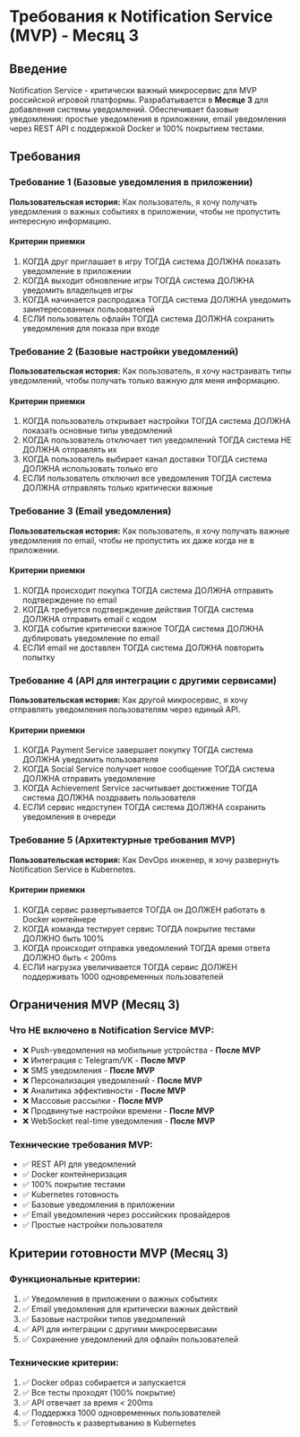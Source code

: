 # Требования к Notification Service (MVP) - Месяц 3

## Введение

Notification Service - критически важный микросервис для MVP российской игровой платформы. Разрабатывается в **Месяце 3** для добавления системы уведомлений. Обеспечивает базовые уведомления: простые уведомления в приложении, email уведомления через REST API с поддержкой Docker и 100% покрытием тестами.

## Требования

### Требование 1 (Базовые уведомления в приложении)

**Пользовательская история:** Как пользователь, я хочу получать уведомления о важных событиях в приложении, чтобы не пропустить интересную информацию.

#### Критерии приемки

1. КОГДА друг приглашает в игру ТОГДА система ДОЛЖНА показать уведомление в приложении
2. КОГДА выходит обновление игры ТОГДА система ДОЛЖНА уведомить владельцев игры
3. КОГДА начинается распродажа ТОГДА система ДОЛЖНА уведомить заинтересованных пользователей
4. ЕСЛИ пользователь офлайн ТОГДА система ДОЛЖНА сохранить уведомления для показа при входе

### Требование 2 (Базовые настройки уведомлений)

**Пользовательская история:** Как пользователь, я хочу настраивать типы уведомлений, чтобы получать только важную для меня информацию.

#### Критерии приемки

1. КОГДА пользователь открывает настройки ТОГДА система ДОЛЖНА показать основные типы уведомлений
2. КОГДА пользователь отключает тип уведомлений ТОГДА система НЕ ДОЛЖНА отправлять их
3. КОГДА пользователь выбирает канал доставки ТОГДА система ДОЛЖНА использовать только его
4. ЕСЛИ пользователь отключил все уведомления ТОГДА система ДОЛЖНА отправлять только критически важные

### Требование 3 (Email уведомления)

**Пользовательская история:** Как пользователь, я хочу получать важные уведомления по email, чтобы не пропустить их даже когда не в приложении.

#### Критерии приемки

1. КОГДА происходит покупка ТОГДА система ДОЛЖНА отправить подтверждение по email
2. КОГДА требуется подтверждение действия ТОГДА система ДОЛЖНА отправить email с кодом
3. КОГДА событие критически важное ТОГДА система ДОЛЖНА дублировать уведомление по email
4. ЕСЛИ email не доставлен ТОГДА система ДОЛЖНА повторить попытку

### Требование 4 (API для интеграции с другими сервисами)

**Пользовательская история:** Как другой микросервис, я хочу отправлять уведомления пользователям через единый API.

#### Критерии приемки

1. КОГДА Payment Service завершает покупку ТОГДА система ДОЛЖНА уведомить пользователя
2. КОГДА Social Service получает новое сообщение ТОГДА система ДОЛЖНА отправить уведомление
3. КОГДА Achievement Service засчитывает достижение ТОГДА система ДОЛЖНА поздравить пользователя
4. ЕСЛИ сервис недоступен ТОГДА система ДОЛЖНА сохранить уведомления в очереди

### Требование 5 (Архитектурные требования MVP)

**Пользовательская история:** Как DevOps инженер, я хочу развернуть Notification Service в Kubernetes.

#### Критерии приемки

1. КОГДА сервис развертывается ТОГДА он ДОЛЖЕН работать в Docker контейнере
2. КОГДА команда тестирует сервис ТОГДА покрытие тестами ДОЛЖНО быть 100%
3. КОГДА происходит отправка уведомлений ТОГДА время ответа ДОЛЖНО быть < 200ms
4. ЕСЛИ нагрузка увеличивается ТОГДА сервис ДОЛЖЕН поддерживать 1000 одновременных пользователей

## Ограничения MVP (Месяц 3)

### Что НЕ включено в Notification Service MVP:
- ❌ Push-уведомления на мобильные устройства - **После MVP**
- ❌ Интеграция с Telegram/VK - **После MVP**
- ❌ SMS уведомления - **После MVP**
- ❌ Персонализация уведомлений - **После MVP**
- ❌ Аналитика эффективности - **После MVP**
- ❌ Массовые рассылки - **После MVP**
- ❌ Продвинутые настройки времени - **После MVP**
- ❌ WebSocket real-time уведомления - **После MVP**

### Технические требования MVP:
- ✅ REST API для уведомлений
- ✅ Docker контейнеризация
- ✅ 100% покрытие тестами
- ✅ Kubernetes готовность
- ✅ Базовые уведомления в приложении
- ✅ Email уведомления через российских провайдеров
- ✅ Простые настройки пользователя

## Критерии готовности MVP (Месяц 3)

### Функциональные критерии:
1. ✅ Уведомления в приложении о важных событиях
2. ✅ Email уведомления для критически важных действий
3. ✅ Базовые настройки типов уведомлений
4. ✅ API для интеграции с другими микросервисами
5. ✅ Сохранение уведомлений для офлайн пользователей

### Технические критерии:
1. ✅ Docker образ собирается и запускается
2. ✅ Все тесты проходят (100% покрытие)
3. ✅ API отвечает за время < 200ms
4. ✅ Поддержка 1000 одновременных пользователей
5. ✅ Готовность к развертыванию в Kubernetes


